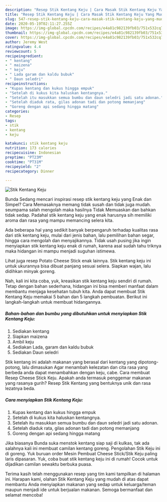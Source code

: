 ```yaml
---
description: "Resep Stik Kentang Keju | Cara Masak Stik Kentang Keju Yang Mudah Dan Praktis"
title: "Resep Stik Kentang Keju | Cara Masak Stik Kentang Keju Yang Mudah Dan Praktis"
slug: 547-resep-stik-kentang-keju-cara-masak-stik-kentang-keju-yang-mudah-dan-praktis
date: 2020-05-19T02:11:27.255Z
image: https://img-global.cpcdn.com/recipes/e4a81c982139fb03/751x532cq70/stik-kentang-keju-foto-resep-utama.jpg
thumbnail: https://img-global.cpcdn.com/recipes/e4a81c982139fb03/751x532cq70/stik-kentang-keju-foto-resep-utama.jpg
cover: https://img-global.cpcdn.com/recipes/e4a81c982139fb03/751x532cq70/stik-kentang-keju-foto-resep-utama.jpg
author: Jeremy West
ratingvalue: 4.4
reviewcount: 5
recipeingredient:
- " kentang"
- " maizena"
- " keju"
- " Lada garam dan kaldu bubuk"
- " Daun seledri"
recipeinstructions:
- "Kupas kentang dan kukus hingga empuk"
- "Setelah di kukus kita haluskan kentangnya."
- "Setelah itu masukkan semua bumbu dan daun seledri jadi satu adonan."
- "Setelah diaduk rata, gilas adonan tadi dan potong memanjang"
- "Goreng dengan api sedang hingga matang"
categories:
- Resep
tags:
- stik
- kentang
- keju

katakunci: stik kentang keju 
nutrition: 173 calories
recipecuisine: Indonesian
preptime: "PT23M"
cooktime: "PT31M"
recipeyield: "2"
recipecategory: Dinner

---
```



![Stik Kentang Keju](https://img-global.cpcdn.com/recipes/e4a81c982139fb03/751x532cq70/stik-kentang-keju-foto-resep-utama.jpg)

Bunda Sedang mencari inspirasi resep stik kentang keju yang Enak dan Simpel? Cara Memasaknya memang tidak susah dan tidak juga mudah. seumpama salah mengolah maka hasilnya Tidak Memuaskan dan bahkan tidak sedap. Padahal stik kentang keju yang enak harusnya sih memiliki aroma dan rasa yang mampu memancing selera kita.

Ada beberapa hal yang sedikit banyak berpengaruh terhadap kualitas rasa dari stik kentang keju, mulai dari jenis bahan, lalu pemilihan bahan segar, hingga cara mengolah dan menyajikannya. Tidak usah pusing jika ingin menyiapkan stik kentang keju enak di rumah, karena asal sudah tahu triknya maka hidangan ini mampu menjadi suguhan istimewa.

Lihat juga resep Potato Cheese Stick enak lainnya. Stik kentang keju ini untuk ukurannya bisa dibuat panjang sesuai selera. Siapkan wajan, lalu didihkan minyak goreng.


Nah, kali ini kita coba, yuk, kreasikan stik kentang keju sendiri di rumah. Tetap dengan bahan sederhana, hidangan ini bisa memberi manfaat dalam membantu menjaga kesehatan tubuh kita. Anda dapat membuat Stik Kentang Keju memakai 5 bahan dan 5 langkah pembuatan. Berikut ini langkah-langkah untuk membuat hidangannya.

<!--inarticleads1-->

##### Bahan-bahan dan bumbu yang dibutuhkan untuk menyiapkan Stik Kentang Keju:

1. Sediakan  kentang
1. Siapkan  maizena
1. Ambil  keju
1. Sediakan  Lada, garam dan kaldu bubuk
1. Sediakan  Daun seledri


Stik kentang ini adalah makanan yang berasal dari kentang yang dipotong-potong, lalu dimasukan Agar menambah kelezatan dan cita rasa yang berbeda anda dapat menambahkan dengan keju, cabe. Cara membuat Resep Cheese Stick Keju. Apakah anda termasuk penggemar makanan yang rasanya gurih? Resep Stik Kentang yang bentuknya unik dan rasa lezatnya beda. 

<!--inarticleads2-->

##### Cara menyiapkan Stik Kentang Keju:

1. Kupas kentang dan kukus hingga empuk
1. Setelah di kukus kita haluskan kentangnya.
1. Setelah itu masukkan semua bumbu dan daun seledri jadi satu adonan.
1. Setelah diaduk rata, gilas adonan tadi dan potong memanjang
1. Goreng dengan api sedang hingga matang


Jika biasanya Bunda suka menstok kentang siap saji di kulkas, tak ada salahnya kali ini membuat camilan kentang goreng. Pengolahan Stik Keju ini di goreng. Yuk buruan order Mesin Pembuat Cheese Stick/Stik Keju paling laris dipasaran. Yuk, coba buat stik kentang keju ini di rumah! Cocok untuk dijadikan camilan sewaktu berbuka puasa. 

Terima kasih telah menggunakan resep yang tim kami tampilkan di halaman ini. Harapan kami, olahan Stik Kentang Keju yang mudah di atas dapat membantu Anda menyiapkan makanan yang sedap untuk keluarga/teman maupun menjadi ide untuk berjualan makanan. Semoga bermanfaat dan selamat mencoba!

